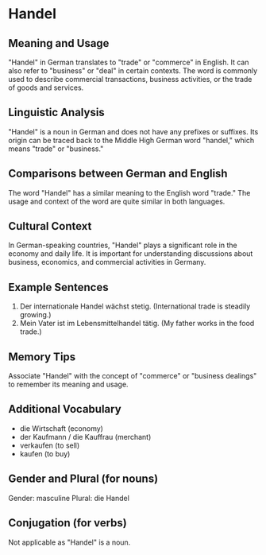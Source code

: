 # Handel
## Meaning and Usage
"Handel" in German translates to "trade" or "commerce" in English. It can also refer to "business" or "deal" in certain contexts. The word is commonly used to describe commercial transactions, business activities, or the trade of goods and services.

## Linguistic Analysis
"Handel" is a noun in German and does not have any prefixes or suffixes. Its origin can be traced back to the Middle High German word "handel," which means "trade" or "business."

## Comparisons between German and English
The word "Handel" has a similar meaning to the English word "trade." The usage and context of the word are quite similar in both languages.

## Cultural Context
In German-speaking countries, "Handel" plays a significant role in the economy and daily life. It is important for understanding discussions about business, economics, and commercial activities in Germany.

## Example Sentences
1. Der internationale Handel wächst stetig. (International trade is steadily growing.)
2. Mein Vater ist im Lebensmittelhandel tätig. (My father works in the food trade.)

## Memory Tips
Associate "Handel" with the concept of "commerce" or "business dealings" to remember its meaning and usage.

## Additional Vocabulary
- die Wirtschaft (economy)
- der Kaufmann / die Kauffrau (merchant)
- verkaufen (to sell)
- kaufen (to buy)

## Gender and Plural (for nouns)
Gender: masculine
Plural: die Handel

## Conjugation (for verbs)
Not applicable as "Handel" is a noun.